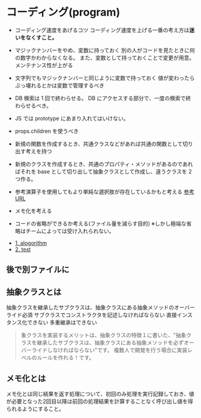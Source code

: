 # コーディング(program)

- コーディング速度をあげるコツ
  コーディング速度を上げる一番の考え方は**迷いをなくすこと。**

- マジックナンバーをやめ、変数に持っておく
  別の人がコードを見たときに何の数字かわからなくなる。
  また、変数として持っておくことで変更が用意。メンテナンス性が上がる

- 文字列でもマジックナンバーと同じように変数で持っておく
  値が変わったらぶっ壊れるとかは変数で管理するべき

- DB 検索は 1 回で終わらせる。
  DB にアクセスする部分で、一度の検索で終わらせるべき。

- JS では prototype にあまり入れてはいけない。

- props.children を使うべき

- 新規の関数を作成するとき、共通クラスなどがあれば共通の関数として切り出す考えを持つ

- 新規のクラスを作成するとき、共通のプロパティ・メソッドがあるのであればそれを base として切り出して抽象クラスとして作成し、違うクラスを 2 つ作る。

- 参考演算子を使用してもより単純な選択肢が存在しているかもと考える
[参考URL](https://eslint.org/docs/rules/no-unneeded-ternary)

- メモ化を考える

- コードの省略ができるか考える(ファイル量を減らす目的)
※しかし極端な省略はチームによっては受け入れられない。

* [1. alogorithm](alogorithm/README.md)
* [2. test](test/README.md)
## 後で別ファイルに

## 抽象クラスとは

抽象クラスを継承したサブクラスは、抽象クラスにある抽象メソッドのオーバーライド必須
サブクラスでコンストラクタを記述しなければならない
直接インスタンス化できない
多重継承はできない

>象クラスを実装するメリットは、抽象クラスの特徴１に書いた、"抽象クラスを継承したサブクラスは、抽象クラスにある抽象メソッドを必ずオーバーライドしなければならない"です。
複数人で開発を行う場合に実装レベルのルールを作れる！です。

## メモ化とは

メモ化とは同じ結果を返す処理について、初回のみ処理を実行記録しておき、値が必要となった2回目以降は前回の処理結果を計算することなく呼び出し値を得られるようにすること。
